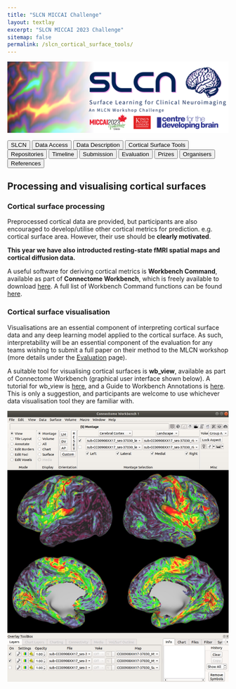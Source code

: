 ```yaml
---
title: "SLCN MICCAI Challenge"
layout: textlay
excerpt: "SLCN MICCAI 2023 Challenge"
sitemap: false
permalink: /slcn_cortical_surface_tools/
---
```



<img src="/images/pubpic/SLCN_Banner.png" alt="SLCN Banner" title="SLCN Banner" width="950">

<button  onclick="window.location.href='https://metrics-lab.github.io/slcn/';">SLCN</button> 
<button  onclick="window.location.href='https://metrics-lab.github.io/slcn_data_access/';">Data Access</button> <button onclick="window.location.href='
https://metrics-lab.github.io/slcn_data_description/';">Data Description</button>
<button onclick="window.location.href='https://metrics-lab.github.io/slcn_cortical_surface_tools/';">Cortical Surface Tools</button> 
<button onclick="window.location.href='https://metrics-lab.github.io/slcn_repositories/';">Repositories</button>  <button onclick="window.location.href='https://metrics-lab.github.io/slcn_timeline/';">Timeline</button> 
<button onclick="window.location.href='https://metrics-lab.github.io/slcn_submission/';">Submission</button> <button onclick="window.location.href='https://metrics-lab.github.io/slcn_evaluation/';">Evaluation</button> <button onclick="window.location.href='https://metrics-lab.github.io/slcn_prizes/';">Prizes</button> 
<button onclick="window.location.href='https://metrics-lab.github.io/slcn_organisers/';">Organisers</button> <button onclick="window.location.href='https://metrics-lab.github.io/slcn_references/';">References</button>


## Processing and visualising cortical surfaces

### Cortical surface processing
Preprocessed cortical data are provided, but participants are also encouraged to develop/utilise other cortical metrics for prediction. e.g. cortical surface area. However, their use should be **clearly motivated**.

**This year we have also introducted resting-state fMRI spatial maps and cortical diffusion data.**

A useful software for deriving cortical metrics is **Workbench Command**, available as part of **Connectome Workbench**, which is freely available to download [here](https://www.humanconnectome.org/software/get-connectome-workbench). A full list of Workbench Command functions can be found [here](https://www.humanconnectome.org/software/workbench-command).

### Cortical surface visualisation
Visualisations are an essential component of interpreting cortical surface data and any deep learning model applied to the cortical surface. As such, interpretability will be an essential component of the evaluation for any teams wishing to submit a full paper on their method to the MLCN workshop (more details under the [Evaluation]() page).

A suitable tool for visualising cortical surfaces is **wb_view**, available as part of Connectome Workbench (graphical user interface shown below). A tutorial for wb_view is [here](https://www.humanconnectome.org/storage/app/media/documentation/tutorials/Connectome_WB_Tutorial_v1.5.pdf), and a Guide to Workbench Annotations is [here](https://www.humanconnectome.org/storage/app/media/documentation/tutorials/Guide_to_WB_Annotations_1.5.pdf). This is only a suggestion, and participants are welcome to use whichever data visualisation tool they are familiar with. 

<img src="/images/pubpic/wb_view.jpg" alt="wb_view" title="wb_view" width="900">
